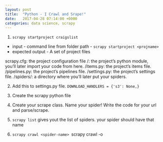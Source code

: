 ```yaml
---
layout: post
title:  "Python - I Crawl and Srape!"
date:   2017-04-28 07:14:00 +0000
categories: data science, scrapy
---
```




1. `scrapy startproject craigslist`
- input - command line from folder path - `scrapy startproject <projname>`
- expected output - A set of project files

scrapy.cfg: the project configuration file
<projname>/: the project’s python module, you’ll later import your code from here.
<projname>/items.py: the project’s items file.
<projname>/pipelines.py: the project’s pipelines file.
<projname>/settings.py: the project’s settings file.
<projname>/spiders/: a directory where you’ll later put your spiders.

2. Add this to settings.py file.
`DOWNLOAD_HANDLERS = {'s3': None,}`

3. Create the scrapy python file

4. Create your scrape class. 
    Name your spider!
    Write the code for your url and parse/scrape.

5. `scrapy list` gives yout the list of spiders. your spider should have that name

6. `scrapy crawl <spider-name>
    `scrapy crawl <spider-name> -o <filename>